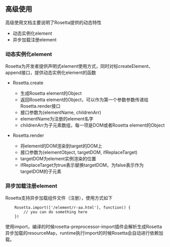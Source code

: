 ## 高级使用
高级使用文档主要说明了Rosetta提供的动态特性
- 动态实例化element
- 异步加载注册element

### 动态实例化element
Rosetta为开发者提供声明式element使用方式，同时对标createElement、append接口，提供动态实例化element的函数

- Rosetta.create
    - 生成Rosetta element的Object
    - 返回Rosetta element的Object，可以作为第一个参数参数传递给Rosetta.render接口
    - 接口参数为(elementName, childrenArr)
    - elementName为注册的element名字
    - childrenArr为子元素数组，每一项是DOM或者Rosetta element的Object

- Rosetta.render
    - 将element的DOM渲染到target的DOM上
    - 接口参数为(elementObject, targetDOM, ifReplaceTarget)
    - targetDOM为element实例渲染的位置
    - ifReplaceTarget为true表示替换targetDOM，为false表示作为targetDOM的子元素

### 异步加载注册element
Rosetta支持异步加载组件文件（注册），使用方式如下
```
    Rosetta.import(['/element/r-aa.html'], function() {
        // you can do something here
    })
```
使用import，编译的时候rosetta-preprocessor-import插件会解析生成Rosetta异步加载的resourceMap，runtime执行import的时候Rosetta会自动进行依赖加载。